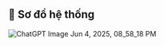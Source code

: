 ## 📌 Sơ đồ hệ thống
![ChatGPT Image Jun 4, 2025, 08_58_18 PM](https://github.com/user-attachments/assets/422dc9f2-e8ae-4257-b9a7-7c6b9db99316)
